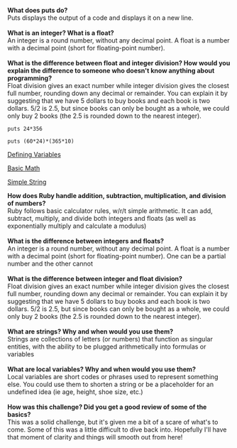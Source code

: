 
<strong>What does puts do?</strong><br>
Puts displays the output of a code and displays it on a new line.<br><br>
<strong>What is an integer? What is a float?</strong><br>
An integer is a round number, without any decimal point. A float is a number with a decimal point (short for floating-point number).<br><br>
<strong>What is the difference between float and integer division? How would you explain the difference to someone who doesn't know anything about programming?</strong><br>
Float division gives an exact number while integer division gives the closest full number, rounding down any decimal or remainder. You can explain it by suggesting that we have 5 dollars to buy books and each book is two dollars. 5/2 is 2.5, but since books can only be bought as a whole, we could only buy 2 books (the 2.5 is rounded down to the nearest integer). 

```
puts 24*356

puts (60*24)*(365*10)
```


[Defining Variables](https://github.com/scottsouthard/phase-0/blob/master/week-4/defining-variables.rb/ "Defining Variables")

[Basic Math](https://github.com/scottsouthard/phase-0/blob/master/week-4/basic-math.rb/ "Basic Math")

[Simple String](https://github.com/scottsouthard/phase-0/blob/master/week-4/simple-string.rb/ "Simple String")


<strong>How does Ruby handle addition, subtraction, multiplication, and division of numbers?</strong><br>
Ruby follows basic calculator rules, w/r/t simple arithmetic. It can add, subtract, multiply, and divide both integers and floats (as well as exponentially multiply and calculate a modulus)<br><br>
<strong>What is the difference between integers and floats?</strong><br>
An integer is a round number, without any decimal point. A float is a number with a decimal point (short for floating-point number). One can be a partial number and the other cannot <br><br>
<strong>What is the difference between integer and float division?</strong><br>
Float division gives an exact number while integer division gives the closest full number, rounding down any decimal or remainder. You can explain it by suggesting that we have 5 dollars to buy books and each book is two dollars. 5/2 is 2.5, but since books can only be bought as a whole, we could only buy 2 books (the 2.5 is rounded down to the nearest integer). 
<br><br>
<strong>What are strings? Why and when would you use them?</strong><br>
Strings are collections of letters (or numbers) that function as singular entities, with the ability to be plugged arithmetically into formulas or variables<br><br>
<strong>What are local variables? Why and when would you use them?</strong><br>
Local variables are short codes or phrases used to represent something else. You could use them to shorten a string or be a placeholder for an undefined idea (ie age, height, shoe size, etc.)<br><br>
<strong>How was this challenge? Did you get a good review of some of the basics?</strong><br>
This was a solid challenge, but it's given me a bit of a scare of what's to come. Some of this was a little difficult to dive back into. Hopefully I'll have that moment of clarity and things will smooth out from here!